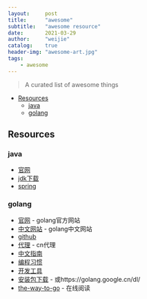 ```yaml
---
layout:     post
title:      "awesome"
subtitle:   "awesome resource"
date:       2021-03-29
author:     "weijie"
catalog:    true
header-img: "awesome-art.jpg"
tags:
    - awesome
---
```




> A curated list of awesome things

- [Resources](#resources)
  - [java](#java)
  - [golang](#golang)

## Resources

### java

- [官网](https://www.java.com/zh-CN/)
- [jdk下载](https://www.java.com/zh-CN/download/)
- [spring](https://spring.io/projects)

### golang

- [官网](https://golang.org/) - golang官方网站
- [中文网站](https://go-zh.org) - golang中文网站
- [github](https://github.com/golang/go)
- [代理](https://goproxy.cn/) - cn代理
- [中文指南](https://tour.go-zh.org/)
- [编程习惯](https://golang.org/doc/effective_go)
- [开发工具](https://www.jetbrains.com/go/)
- [安装包下载](https://golang.org/dl/) - 或https://golang.google.cn/dl/
- [the-way-to-go](https://github.com/unknwon/the-way-to-go_ZH_CN) - 在线阅读


